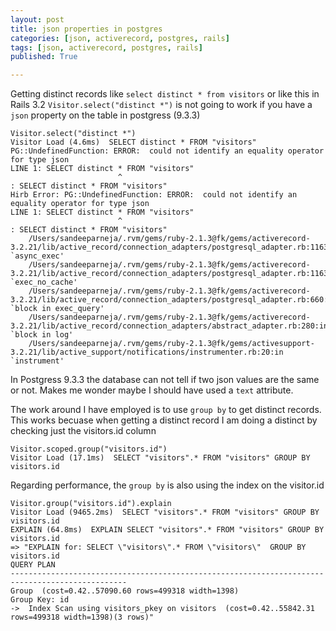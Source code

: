 ```yaml
---
layout: post
title: json properties in postgres
categories: [json, activerecord, postgres, rails]
tags: [json, activerecord, postgres, rails]
published: True

---
```


Getting distinct records like `select distinct * from visitors` or like this in Rails 3.2 `Visitor.select("distinct *")` is not going to work if you have a `json` property on the table in postgress (9.3.3)

````
Visitor.select("distinct *")
Visitor Load (4.6ms)  SELECT distinct * FROM "visitors"
PG::UndefinedFunction: ERROR:  could not identify an equality operator for type json
LINE 1: SELECT distinct * FROM "visitors"
                        ^
: SELECT distinct * FROM "visitors"
Hirb Error: PG::UndefinedFunction: ERROR:  could not identify an equality operator for type json
LINE 1: SELECT distinct * FROM "visitors"
                        ^
: SELECT distinct * FROM "visitors"
    /Users/sandeeparneja/.rvm/gems/ruby-2.1.3@fk/gems/activerecord-3.2.21/lib/active_record/connection_adapters/postgresql_adapter.rb:1163:in `async_exec'
    /Users/sandeeparneja/.rvm/gems/ruby-2.1.3@fk/gems/activerecord-3.2.21/lib/active_record/connection_adapters/postgresql_adapter.rb:1163:in `exec_no_cache'
    /Users/sandeeparneja/.rvm/gems/ruby-2.1.3@fk/gems/activerecord-3.2.21/lib/active_record/connection_adapters/postgresql_adapter.rb:660:in `block in exec_query'
    /Users/sandeeparneja/.rvm/gems/ruby-2.1.3@fk/gems/activerecord-3.2.21/lib/active_record/connection_adapters/abstract_adapter.rb:280:in `block in log'
    /Users/sandeeparneja/.rvm/gems/ruby-2.1.3@fk/gems/activesupport-3.2.21/lib/active_support/notifications/instrumenter.rb:20:in `instrument'
````

In Postgress 9.3.3 the database can not tell if two json values are the same or not. Makes me wonder maybe I should have used a `text` attribute.

The work around I have employed is to use `group by` to get distinct records. This works becuase when getting a distinct record I am doing a distinct by checking just the visitors.id column

````
Visitor.scoped.group("visitors.id")
Visitor Load (17.1ms)  SELECT "visitors".* FROM "visitors" GROUP BY visitors.id
````

Regarding performance, the `group by` is also using the index on the visitor.id

````
Visitor.group("visitors.id").explain
Visitor Load (9465.2ms)  SELECT "visitors".* FROM "visitors" GROUP BY visitors.id
EXPLAIN (64.8ms)  EXPLAIN SELECT "visitors".* FROM "visitors" GROUP BY visitors.id
=> "EXPLAIN for: SELECT \"visitors\".* FROM \"visitors\"  GROUP BY visitors.id
QUERY PLAN
------------------------------------------------------------------------------------------------
Group  (cost=0.42..57090.60 rows=499318 width=1398)
Group Key: id
->  Index Scan using visitors_pkey on visitors  (cost=0.42..55842.31 rows=499318 width=1398)(3 rows)"
````
